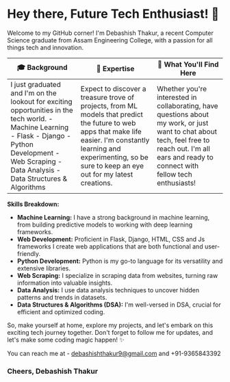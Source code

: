 # Hey there, Future Tech Enthusiast! 👋

Welcome to my GitHub corner! I'm Debashish Thakur, a recent Computer Science graduate from Assam Engineering College, with a passion for all things tech and innovation.

| 🎓 **Background** | 🚀 **Expertise** | 🌟 **What You'll Find Here** |
|-------------------|------------------|------------------------------|
| I just graduated and I'm on the lookout for exciting opportunities in the tech world. - Machine Learning - Flask - Django - Python Development - Web Scraping - Data Analysis - Data Structures & Algorithms | Expect to discover a treasure trove of projects, from ML models that predict the future to web apps that make life easier. I'm constantly learning and experimenting, so be sure to keep an eye out for my latest creations. | Whether you're interested in collaborating, have questions about my work, or just want to chat about tech, feel free to reach out. I'm all ears and ready to connect with fellow tech enthusiasts! |

**Skills Breakdown:**

- **Machine Learning:** I have a strong background in machine learning, from building predictive models to working with deep learning frameworks.
- **Web Development:** Proficient in Flask, Django, HTML, CSS and Js frameworks I create web applications that are both functional and user-friendly.
- **Python Development:** Python is my go-to language for its versatility and extensive libraries.
- **Web Scraping:** I specialize in scraping data from websites, turning raw information into valuable insights.
- **Data Analysis:** I use data analysis techniques to uncover hidden patterns and trends in datasets.
- **Data Structures & Algorithms (DSA):** I'm well-versed in DSA, crucial for efficient and optimized coding.

So, make yourself at home, explore my projects, and let's embark on this exciting tech journey together. Don't forget to follow me for updates, and let's make some coding magic happen! ✨

You can reach me at - debashishthakur9@gmail.com and +91-9365843392

                      
### Cheers, Debashish Thakur



<!--
**debashishthakur/debashishthakur** is a ✨ _special_ ✨ repository because its `README.md` (this file) appears on your GitHub profile.

Here are some ideas to get you started:

- 🔭 I’m currently working on ...
- 🌱 I’m currently learning ...
- 👯 I’m looking to collaborate on ...
- 🤔 I’m looking for help with ...
- 💬 Ask me about ...
- 📫 How to reach me: ...
- 😄 Pronouns: ...
- ⚡ Fun fact: ...
-->
